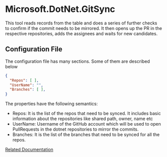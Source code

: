 # Microsoft.DotNet.GitSync

This tool reads records from the table and does a series of further checks to confirm if the commit needs to be mirrored. It then opens up the PR in the respective repositories, adds the assignees and waits for new candidates.

## Configuration File
The configuration file has many sections. Some of them are described below

```Json
{
  "Repos": [ ],
  "UserName": "",
  "Branches": [ ],
}
```

The properties have the following semantics:
- Repos: It is the list of the repos that need to be synced. It includes basic information about the repositories like shared path, owner, name etc
- UserName: Username of the GitHub account which will be used to open PullRequests in the dotnet repositories to mirror the commits. 
- Branches: It is the list of the branches that need to be synced for all the repos.

[Related Documentation](../../Documentation/GitSyncTools.md )
